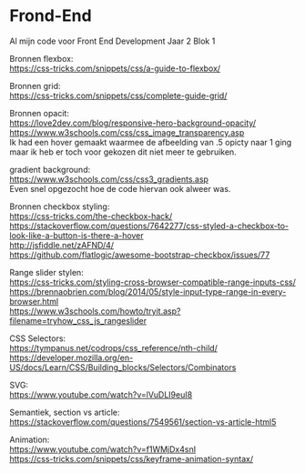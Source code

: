 # Frond-End <br/>
Al mijn code voor Front End Development Jaar 2 Blok 1 <br/>


Bronnen flexbox: <br/>
https://css-tricks.com/snippets/css/a-guide-to-flexbox/ <br/>

Bronnen grid: <br/>
https://css-tricks.com/snippets/css/complete-guide-grid/ <br/>

Bronnen opacit:<br/>
https://love2dev.com/blog/responsive-hero-background-opacity/ <br/>
https://www.w3schools.com/css/css_image_transparency.asp <br/>
Ik had een hover gemaakt waarmee de afbeelding van .5 opicty naar 1 ging maar ik heb er toch voor gekozen dit niet meer te gebruiken. <br/>


gradient background: <br/>
https://www.w3schools.com/css/css3_gradients.asp <br/>
Even snel opgezocht hoe de code hiervan ook alweer was. <br/>


Bronnen checkbox styling: <br/>
https://css-tricks.com/the-checkbox-hack/ <br/>
https://stackoverflow.com/questions/7642277/css-styled-a-checkbox-to-look-like-a-button-is-there-a-hover <br/>
http://jsfiddle.net/zAFND/4/ <br/>
https://github.com/flatlogic/awesome-bootstrap-checkbox/issues/77 <br/>



Range slider stylen:<br/>
https://css-tricks.com/styling-cross-browser-compatible-range-inputs-css/ <br/>
https://brennaobrien.com/blog/2014/05/style-input-type-range-in-every-browser.html <br/>
https://www.w3schools.com/howto/tryit.asp?filename=tryhow_css_js_rangeslider <br/>


CSS Selectors:<br/>
https://tympanus.net/codrops/css_reference/nth-child/<br/>
https://developer.mozilla.org/en-US/docs/Learn/CSS/Building_blocks/Selectors/Combinators<br/>

SVG:<br/>
https://www.youtube.com/watch?v=lVuDLI9euI8<br/>

Semantiek, section vs article:<br/>
https://stackoverflow.com/questions/7549561/section-vs-article-html5<br/>

Animation:<br/>
https://www.youtube.com/watch?v=f1WMjDx4snI<br/>
https://css-tricks.com/snippets/css/keyframe-animation-syntax/<br/>

  
